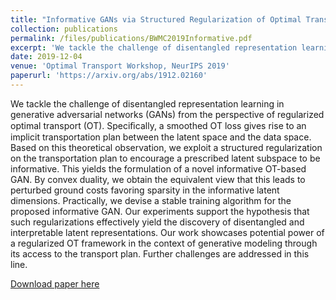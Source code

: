 ```yaml
---
title: "Informative GANs via Structured Regularization of Optimal Transport"
collection: publications
permalink: /files/publications/BWMC2019Informative.pdf
excerpt: 'We tackle the challenge of disentangled representation learning in generative adversarial networks (GANs) from the perspective of regularized optimal transport (OT). Speciﬁcally, a smoothed OT loss gives rise to an implicit transportation plan between the latent space and the data space. Based on this theoretical observation, we exploit a structured regularization on the transportation plan to encourage a prescribed latent subspace to be informative. This yields the formulation of a novel informative OT-based GAN. By convex duality, we obtain the equivalent view that this leads to perturbed ground costs favoring sparsity in the informative latent dimensions. Practically, we devise a stable training algorithm for the proposed informative GAN. Our experiments support the hypothesis that such regularizations effectively yield the discovery of disentangled and interpretable latent representations. Our work showcases potential power of a regularized OT framework in the context of generative modeling through its access to the transport plan. Further challenges are addressed in this line.'
date: 2019-12-04
venue: 'Optimal Transport Workshop, NeurIPS 2019'
paperurl: 'https://arxiv.org/abs/1912.02160'
---
```

We tackle the challenge of disentangled representation learning in generative adversarial networks (GANs) from the perspective of regularized optimal transport (OT). Speciﬁcally, a smoothed OT loss gives rise to an implicit transportation plan between the latent space and the data space. Based on this theoretical observation, we exploit a structured regularization on the transportation plan to encourage a prescribed latent subspace to be informative. This yields the formulation of a novel informative OT-based GAN. By convex duality, we obtain the equivalent view that this leads to perturbed ground costs favoring sparsity in the informative latent dimensions. Practically, we devise a stable training algorithm for the proposed informative GAN. Our experiments support the hypothesis that such regularizations effectively yield the discovery of disentangled and interpretable latent representations. Our work showcases potential power of a regularized OT framework in the context of generative modeling through its access to the transport plan. Further challenges are addressed in this line.

[Download paper here](https://arxiv.org/abs/1912.02160)


